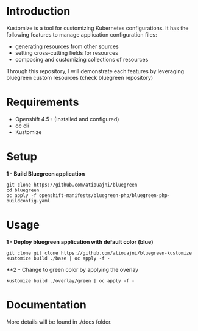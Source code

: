 # Introduction
Kustomize is a tool for customizing Kubernetes configurations. It has the following features to manage application configuration files:

 - generating resources from other sources
 - setting cross-cutting fields for resources
 - composing and customizing collections of resources

Through this repository, I will demonstrate each features by leveraging bluegreen custom resources (check bluegreen repository)

# Requirements

- Openshift 4.5+ (Installed and configured)
- oc cli
- Kustomize

# Setup
**1 - Build Bluegreen application**
```shell
git clone https://github.com/atiouajni/bluegreen
cd bluegreen
oc apply -f openshift-manifests/bluegreen-php/bluegreen-php-buildconfig.yaml
```

# Usage
**1 - Deploy bluegreen application with default color (blue)**

```shell
git clone git clone https://github.com/atiouajni/bluegreen-kustomize
kustomize build ./base | oc apply -f -
```

**2 - Change to green color by applying the overlay

```shell
kustomize build ./overlay/green | oc apply -f -

```
# Documentation

More details will be found in ./docs folder.


